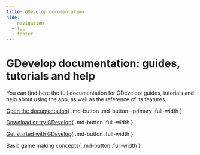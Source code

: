 ```yaml
---
title: GDevelop documentation
hide:
  - navigation
  - toc
  - footer
---
```


# GDevelop documentation: guides, tutorials and help

You can find here the full documentation for GDevelop: guides, tutorials and help about using the app, as well as the reference of its features.

[Open the documentation](gdevelop5/index.md){ .md-button .md-button--primary .full-width }

[Download or try GDevelop](https://gdevelop.io/download){ .md-button .full-width }

[Get started with GDevelop](gdevelop5/getting_started/index.md){ .md-button .full-width }

[Basic game making concepts](gdevelop5/tutorials/basic-game-making-concepts/index.md){ .md-button .full-width }
